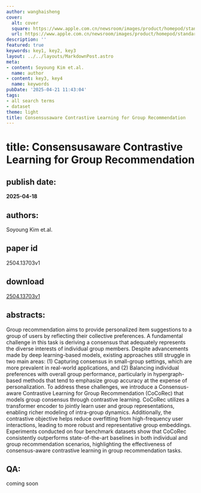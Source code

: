 ```yaml
---
author: wanghaisheng
cover:
  alt: cover
  square: https://www.apple.com.cn/newsroom/images/product/homepod/standard/Apple-HomePod-hero-230118_big.jpg.large_2x.jpg
  url: https://www.apple.com.cn/newsroom/images/product/homepod/standard/Apple-HomePod-hero-230118_big.jpg.large_2x.jpg
description: ''
featured: true
keywords: key1, key2, key3
layout: ../../layouts/MarkdownPost.astro
meta:
- content: Soyoung Kim et.al.
  name: author
- content: key3, key4
  name: keywords
pubDate: '2025-04-21 11:43:04'
tags:
- all search terms
- dataset
theme: light
title: Consensusaware Contrastive Learning for Group Recommendation
---
```


# title: Consensusaware Contrastive Learning for Group Recommendation 
## publish date: 
**2025-04-18** 
## authors: 
  Soyoung Kim et.al. 
## paper id
2504.13703v1
## download
[2504.13703v1](http://arxiv.org/abs/2504.13703v1)
## abstracts:
Group recommendation aims to provide personalized item suggestions to a group of users by reflecting their collective preferences. A fundamental challenge in this task is deriving a consensus that adequately represents the diverse interests of individual group members. Despite advancements made by deep learning-based models, existing approaches still struggle in two main areas: (1) Capturing consensus in small-group settings, which are more prevalent in real-world applications, and (2) Balancing individual preferences with overall group performance, particularly in hypergraph-based methods that tend to emphasize group accuracy at the expense of personalization. To address these challenges, we introduce a Consensus-aware Contrastive Learning for Group Recommendation (CoCoRec) that models group consensus through contrastive learning. CoCoRec utilizes a transformer encoder to jointly learn user and group representations, enabling richer modeling of intra-group dynamics. Additionally, the contrastive objective helps reduce overfitting from high-frequency user interactions, leading to more robust and representative group embeddings. Experiments conducted on four benchmark datasets show that CoCoRec consistently outperforms state-of-the-art baselines in both individual and group recommendation scenarios, highlighting the effectiveness of consensus-aware contrastive learning in group recommendation tasks.
## QA:
coming soon
